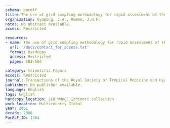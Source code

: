 ```yaml
---
schema: pacelf
title: The use of grid sampling methodology for rapid assessment of the distribution of bancroftian filariasis
organization: Gyapong, J.A., Remme, J.H.F.
notes: No abstract available.
access: Restricted

resources:
- name: The use of grid sampling methodology for rapid assessment of the distribution of bancroftian filariasis
  url: '/docs/contact_for_access.txt'
  format: Hardcopy
  access: Restricted
  pages: 681-686
 
category: Scientific Papers
access: Restricted
journal: Transactions of the Royal Society of Tropical Medicine and Hygiene
publisher: No publisher available. 
language: English 
tags: English 
hardcopy_location: JCU WHOCC Ichimori collection
work_location: Multicountry Global
year: 2001
decade: 2000
PacELF_ID: 1464
---
```

